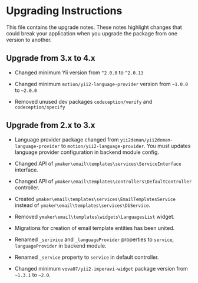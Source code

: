 Upgrading Instructions
======================

This file contains the upgrade notes. These notes highlight changes that could break your
application when you upgrade the package from one version to another.

Upgrade from 3.x to 4.x
-----------------------

* Changed minimum Yii version from `^2.0.0` to `^2.0.13`

* Changed minimum `motion/yii2-language-provider` version from `~1.0.0` to `~2.0.0`

* Removed unused dev packages `codeception/verify` and `codeception/specify`

Upgrade from 2.x to 3.x
-----------------------

* Language provider package changed from `yii2deman/yii2deman-language-provider` to `motion/yii2-language-provider`.
You must updates language provider configuration in backend module config.

* Changed API of `ymaker\email\templates\services\ServiceInterface` interface.

* Changed API of `ymaker\email\templates\controllers\DefaultController` controller.

* Created `ymaker\email\templates\services\EmailTemplatesService`
instead of `ymaker\email\templates\services\DbService`.

* Removed `ymaker\email\templates\widgets\LanguagesList` widget.

* Migrations for creation of email template entities has been united.

* Renamed `_serivice` and `_languageProvider` properties to `service`, `languageProvider` in backend module.

* Renamed `_service` property to `service` in default controller.

* Changed minimum `vova07/yii2-imperavi-widget` package version from `~1.3.1` to `~2.0`. 